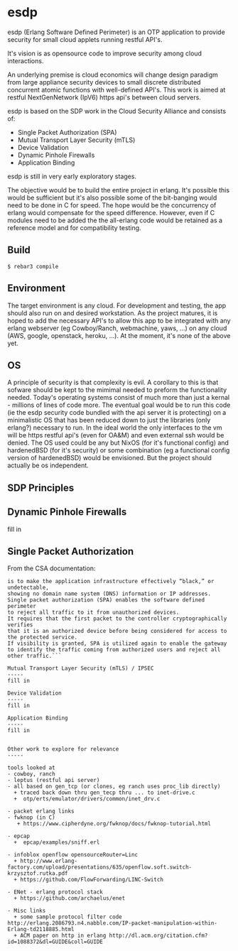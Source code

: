 esdp
=====

esdp (Erlang Software Defined Perimeter) 
is an OTP application 
to provide security for small cloud applets running restful API's.

It's vision is as opensource code to improve security among cloud interactions.

An underlying premise is cloud economics will change design paradigm from large appliance security devices to 
small discrete distributed concurrent atomic functions with well-defined API's.
This work is aimed at restful NextGenNetwork (IpV6) https api's between cloud servers.

esdp is based on the SDP work in the Cloud Security Alliance and consists of:
   - Single Packet Authorization (SPA)
   - Mutual Transport Layer Security (mTLS)
   - Device Validation
   - Dynamic Pinhole Firewalls
   - Application Binding

esdp is still in very early exploratory stages.

The objective would be to build the entire project in erlang.
It's possible this would be sufficient 
but it's also possible some of the bit-banging 
would need to be done in C for speed.
The hope would be the concurrency of erlang would compensate for the speed difference.
However, even if C modules need to be added
the the all-erlang code would be retained as a reference model and for compatibility testing.

Build
-----

    $ rebar3 compile

Environment
-----

The target environment is any cloud. For development and testing, 
the app should also run on and desired workstation.
As the project matures, 
it is hoped to add the necessary API's 
to allow this app to be integrated with any erlang webserver (eg Cowboy/Ranch, webmachine, yaws, ...)
on any cloud (AWS, google, openstack, heroku, ...).
At the moment, it's none of the above yet.

OS
-----
A principle of security is that complexity is evil. 
A corollary to this is that sofware should be kept to the mimimal needed to preform the functionality needed.
Today's operating systems consist of much more than just a kernal - millions of lines of code more.
The eventual goal would be to run this code 
(ie the esdp security code bundled with the api server it is protecting)
on a minimalistic OS that has been reduced down to just the libraries (only erlang?) necessary to run.
In the ideal world the only interfaces to the vm will be https restful api's 
(even for OA&M) and even external ssh would be denied.
The OS used could be any but NixOS (for it's functional config) 
and hardenedBSD (for it's security) 
or some combination (eg a functional config version of hardenedBSD) would be envisioned.
But the project should actually be os independent.

SDP Principles
-----

Dynamic Pinhole Firewalls
-----
fill in

Single Packet Authorization
-----
From the CSA documentation:
```One of the primary objectives of the software defined perimeter 
is to make the application infrastructure effectively “black,” or undetectable, 
showing no domain name system (DNS) information or IP addresses.
Single packet authorization (SPA) enables the software defined perimeter 
to reject all traffic to it from unauthorized devices. 
It requires that the first packet to the controller cryptographically verifies 
that it is an authorized device before being considered for access to the protected service. 
If visibility is granted, SPA is utilized again to enable the gateway 
to identify the traffic coming from authorized users and reject all other traffic.```

Mutual Transport Layer Security (mTLS) / IPSEC
-----
fill in

Device Validation
-----
fill in

Application Binding
-----
fill in


Other work to explore for relevance
-----

tools looked at
- cowboy, ranch
- leptus (restful api server)
- all based on gen_tcp (or clones, eg ranch uses proc_lib directly)
  + traced back down thru gen_tecp thru ... to inet-drive.c
  +  otp/erts/emulator/drivers/common/inet_drv.c

- packet erlang links
- fwknop (in C)
   + https://www.cipherdyne.org/fwknop/docs/fwknop-tutorial.html

- epcap
  +  epcap/examples/sniff.erl

- infoblox openflow opensourceRouter=Linc
  + http://www.erlang-factory.com/upload/presentations/635/openflow.soft.switch-krzysztof.rutka.pdf
  + https://github.com/FlowForwarding/LINC-Switch

- ENet - erlang protocol stack
  + https://github.com/archaelus/enet

- Misc links
  + some sample protocol filter code http://erlang.2086793.n4.nabble.com/IP-packet-manipulation-within-Erlang-td2118885.html
  + ACM paper on http in erlang http://dl.acm.org/citation.cfm?id=1088372&dl=GUIDE&coll=GUIDE



